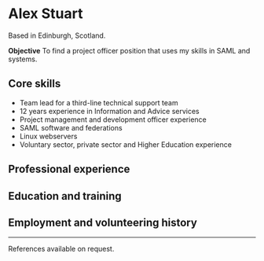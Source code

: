 # Alex Stuart

Based in Edinburgh, Scotland.

**Objective** To find a project officer position that uses my skills in SAML and systems.

## Core skills

* Team lead for a third-line technical support team
* 12 years experience in Information and Advice services
* Project management and development officer experience
* SAML software and federations
* Linux webservers
* Voluntary sector, private sector and Higher Education experience

## Professional experience


## Education and training


## Employment and volunteering history


***
References available on request.
